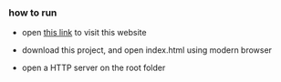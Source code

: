 ### how to run
- open [this link](http://kaitohh.com/Google-Neighborhood-Map/) to visit this website

- download this project, and open index.html using modern browser
- open a HTTP server on the root folder



